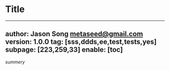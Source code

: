 # Title
---
author: Jason Song <metaseed@gmail.com>
version: 1.0.0
tag: [sss,ddds,ee,test,tests,yes]
subpage: [223,259,33]
enable: [toc]
---
*summery*
